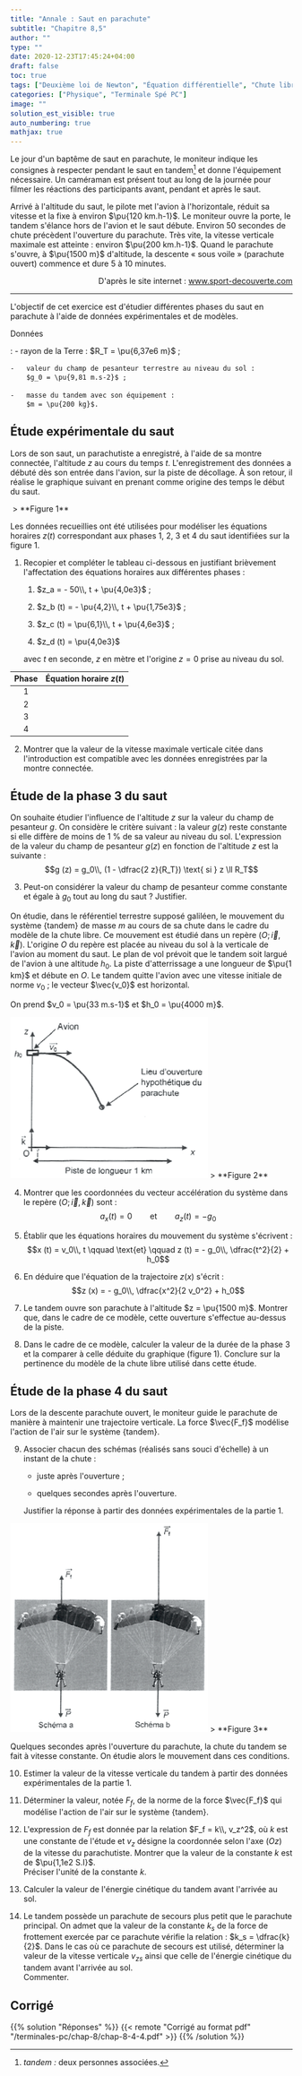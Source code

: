 ```yaml
---
title: "Annale : Saut en parachute"
subtitle: "Chapitre 8,5"
author: ""
type: ""
date: 2020-12-23T17:45:24+04:00
draft: false
toc: true
tags: ["Deuxième loi de Newton", "Équation différentielle", "Chute libre", "Intégration", "Condition initiale", "Équations horaires", "Énergie cinétique", "Champ de pesanteur", "Champ", "Force de frottement fluide"]
categories: ["Physique", "Terminale Spé PC"]
image: ""
solution_est_visible: true
auto_numbering: true
mathjax: true
---
```


Le jour d'un baptême de saut en parachute, le moniteur indique les
consignes à respecter pendant le saut en tandem[^1] et donne l'équipement nécessaire. Un caméraman est présent tout au long de la
journée pour filmer les réactions des participants avant, pendant et
après le saut.

Arrivé à l'altitude du saut, le pilote met l'avion à l'horizontale,
réduit sa vitesse et la fixe à environ $\pu{120 km.h-1}$. Le moniteur ouvre la porte, le
tandem s'élance hors de l'avion et le saut débute. Environ 50
secondes de chute précèdent l'ouverture du parachute. Très vite, la vitesse verticale maximale est atteinte : environ $\pu{200 km.h-1}$. Quand le parachute s'ouvre, à $\pu{1500 m}$
d'altitude, la descente « sous voile » (parachute ouvert) commence et dure 5 à 10 minutes.

<div style="text-align: right;">
D'après le site internet :
<a href="www.sport-decouverte.com" target="_blank"> www.sport-decouverte.com</a>
</div>

----

L'objectif de cet exercice est d'étudier différentes phases du saut en
parachute à l'aide de données expérimentales et de modèles.

Données 

:   -   rayon de la Terre : $R_T = \pu{6,37e6 m}$ ;

    -   valeur du champ de pesanteur terrestre au niveau du sol :
        $g_0 = \pu{9,81 m.s-2}$ ;

    -   masse du tandem avec son équipement :
        $m = \pu{200 kg}$.

## Étude expérimentale du saut 

Lors de son saut, un parachutiste a enregistré, à l'aide de sa montre
connectée, l'altitude $z$ au cours du temps $t$. L'enregistrement des
données a débuté dès son entrée dans l'avion, sur la piste de décollage.
À son retour, il réalise le graphique suivant en prenant comme origine
des temps le début du saut.

<img src="/terminales-pc/chap-8/chap-8-4-1.png" alt="" width="" />
> **Figure 1**

Les données recueillies ont été utilisées pour modéliser les équations
horaires $z(t)$ correspondant aux phases 1, 2, 3 et 4 du saut
identifiées sur la figure 1.

1. Recopier et compléter le tableau ci-dessous en justifiant brièvement
    l'affectation des équations horaires aux différentes phases :

    1. $z_a = - 50\\, t + \pu{4,0e3}$ ;

    2. $z_b (t) = - \pu{4,2}\\, t + \pu{1,75e3}$ ;

    3. $z_c (t) = \pu{6,1}\\, t + \pu{4,6e3}$ ;

    4. $z_d (t) = \pu{4,0e3}$

    avec $t$ en seconde, $z$ en mètre et l'origine $z = 0$ prise au
    niveau du sol.

<center>

| **Phase** | **Équation horaire $z (t)$** |
| :-------: | :--------------------------: |
|     1     |                              |
|     2     |                              |
|     3     |                              |
|     4     |                              |

</center>

2. Montrer que la valeur de la vitesse maximale verticale citée dans
    l'introduction est compatible avec les données enregistrées par la
    montre connectée.

## Étude de la phase 3 du saut

On souhaite étudier l'influence de l'altitude $z$ sur la valeur du champ
de pesanteur $g$. On considère le critère suivant : la valeur $g (z)$
reste constante si elle diffère de moins de 1&nbsp;% de sa valeur au niveau
du sol. L'expression de la valeur du champ de pesanteur $g (z)$ en
fonction de l'altitude $z$ est la suivante :
$$g (z) = g_0\\, (1 - \dfrac{2 z}{R_T}) \text{ si } z \ll R_T$$

3. Peut-on considérer la valeur du champ de pesanteur comme constante
    et égale à $g_0$ tout au long du saut ? Justifier.

On étudie, dans le référentiel terrestre supposé galiléen, le mouvement
du système {tandem} de masse $m$ au cours de sa chute dans le cadre du
modèle de la chute libre. Ce mouvement est étudié dans un repère $(O ;
\vec{i}, \vec{k})$. L'origine $O$ du repère est placée au niveau du sol
à la verticale de l'avion au moment du saut. Le plan de vol prévoit que
le tandem soit largué de l'avion à une altitude $h_0$. La piste
d'atterrissage a une longueur de $\pu{1 km}$ et débute en $O$. Le tandem quitte
l'avion avec une vitesse initiale de norme $v_0$ ; le vecteur
$\vec{v_0}$ est horizontal.

On prend $v_0 = \pu{33 m.s-1}$ et
$h_0 = \pu{4000 m}$.

<img src="/terminales-pc/chap-8/chap-8-4-2.jpg" alt="" width="70%" />
> **Figure 2**

4. Montrer que les coordonnées du vecteur accélération du système dans
    le repère $(O ; \vec{i}, \vec{k})$ sont :
    $$a_x (t) = 0 \qquad \text{et} \qquad a_z (t) = - g_0$$

5. Établir que les équations horaires du mouvement du système
    s'écrivent :
    $$x (t) = v_0\\, t \qquad \text{et} \qquad z (t) = - g_0\\, \dfrac{t^2}{2} + h_0$$

6. En déduire que l'équation de la trajectoire $z (x)$ s'écrit :
    $$z (x) = - g_0\\,  \dfrac{x^2}{2 v_0^2} + h_0$$

7. Le tandem ouvre son parachute à l'altitude $z = \pu{1500 m}$.
    Montrer que, dans le cadre de ce modèle, cette ouverture s'effectue
    au-dessus de la piste.

8. Dans le cadre de ce modèle, calculer la valeur de la durée de la
    phase 3 et la comparer à celle déduite du graphique (figure 1).
    Conclure sur la pertinence du modèle de la chute libre utilisé dans
    cette étude.

## Étude de la phase 4 du saut

Lors de la descente parachute ouvert, le moniteur guide le parachute de
manière à maintenir une trajectoire verticale. La force
$\vec{F_f}$ modélise l'action de l'air sur le système
{tandem}.

9. Associer chacun des schémas (réalisés sans souci d'échelle) à un instant de la chute :

    - juste après l'ouverture ;

    - quelques secondes après l'ouverture.

    Justifier la réponse à partir des données expérimentales de la
    partie 1.

<img src="/terminales-pc/chap-8/chap-8-4-3.jpg" alt="" width="70%" />
> **Figure 3**

Quelques secondes après l'ouverture du parachute, la chute du tandem se
fait à vitesse constante. On étudie alors le mouvement dans ces conditions.

10. Estimer la valeur de la vitesse verticale du tandem à partir des données expérimentales de la partie 1.

11. Déterminer la valeur, notée $F_f$, de la norme de la force $\vec{F_f}$ qui modélise l'action de l'air sur le système {tandem}.

12. L'expression de $F_f$ est donnée par la relation $F_f = k\\, v_z^2$, où $k$ est une constante de l'étude et $v_z$ désigne la coordonnée selon l'axe $(Oz)$ de la vitesse du parachutiste. Montrer que la valeur de la constante $k$ est de $\pu{1,1e2 S.I}$.\
Préciser l'unité de la constante $k$.

13. Calculer la valeur de l'énergie cinétique du tandem avant l'arrivée au sol.

14. Le tandem possède un parachute de secours plus petit que le parachute principal. On admet que la valeur de la constante $k_s$ de la force de frottement exercée par ce parachute vérifie la relation : $k_s = \dfrac{k}{2}$. Dans le cas où ce parachute de secours est utilisé, déterminer la valeur de la vitesse verticale $v_{z s}$ ainsi que celle de l'énergie cinétique du tandem avant l'arrivée au sol.\
Commenter.

## Corrigé

{{% solution "Réponses" %}}
{{< remote "Corrigé au format pdf" "/terminales-pc/chap-8/chap-8-4-4.pdf" >}}
{{% /solution %}}


[^1]: *tandem :* deux personnes associées.